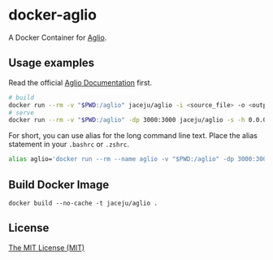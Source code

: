 # docker-aglio

A Docker Container for [Aglio](https://github.com/danielgtaylor/aglio).

## Usage examples

Read the official [Aglio Documentation](https://github.com/danielgtaylor/aglio) first.

```bash
# build
docker run --rm -v "$PWD:/aglio" jaceju/aglio -i <source_file> -o <output_file> --theme-variables slate
# serve
docker run --rm -v "$PWD:/aglio" -dp 3000:3000 jaceju/aglio -s -h 0.0.0.0 -i <source_file>
```

For short, you can use alias for the long command line text. Place the alias statement in your `.bashrc` or `.zshrc`.

```bash
alias aglio='docker run --rm --name aglio -v "$PWD:/aglio" -dp 3000:3000 jaceju/aglio -s -h 0.0.0.0
```

## Build Docker Image

```
docker build --no-cache -t jaceju/aglio .
```

## License

[The MIT License (MIT)](https://opensource.org/licenses/MIT)
